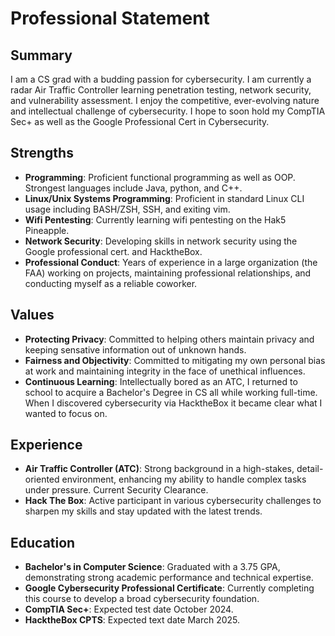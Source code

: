 # Professional Statement

## Summary

I am a CS grad with a budding passion for cybersecurity. I am currently a radar Air Traffic Controller learning penetration testing, network security, and vulnerability assessment. I enjoy the competitive, ever-evolving nature and intellectual challenge of cybersecurity. I hope to soon hold my CompTIA Sec+ as well as the Google Professional Cert in Cybersecurity. 

## Strengths

- **Programming**: Proficient functional programming as well as OOP. Strongest languages include Java, python, and C++.
- **Linux/Unix Systems Programming**: Proficient in standard Linux CLI usage including BASH/ZSH, SSH, and exiting vim.
- **Wifi Pentesting**: Currently learning wifi pentesting on the Hak5 Pineapple.
- **Network Security**: Developing skills in network security using the Google professional cert. and HacktheBox.
- **Professional Conduct**: Years of experience in a large organization (the FAA) working on projects, maintaining professional relationships, and conducting myself as a reliable coworker. 

## Values

- **Protecting Privacy**: Committed to helping others maintain privacy and keeping sensative information out of unknown hands. 
- **Fairness and Objectivity**: Committed to mitigating my own personal bias at work and maintaining integrity in the face of unethical influences. 
- **Continuous Learning**: Intellectually bored as an ATC, I returned to school to acquire a Bachelor's Degree in CS all while working full-time. When I discovered cybersecurity via HacktheBox it became clear what I wanted to focus on. 

## Experience

- **Air Traffic Controller (ATC)**: Strong background in a high-stakes, detail-oriented environment, enhancing my ability to handle complex tasks under pressure. Current Security Clearance. 
- **Hack The Box**: Active participant in various cybersecurity challenges to sharpen my skills and stay updated with the latest trends.

## Education

- **Bachelor's in Computer Science**: Graduated with a 3.75 GPA, demonstrating strong academic performance and technical expertise.
- **Google Cybersecurity Professional Certificate**: Currently completing this course to develop a broad cybersecurity foundation.
- **CompTIA Sec+**: Expected test date October 2024.
- **HacktheBox CPTS**: Expected text date March 2025. 
